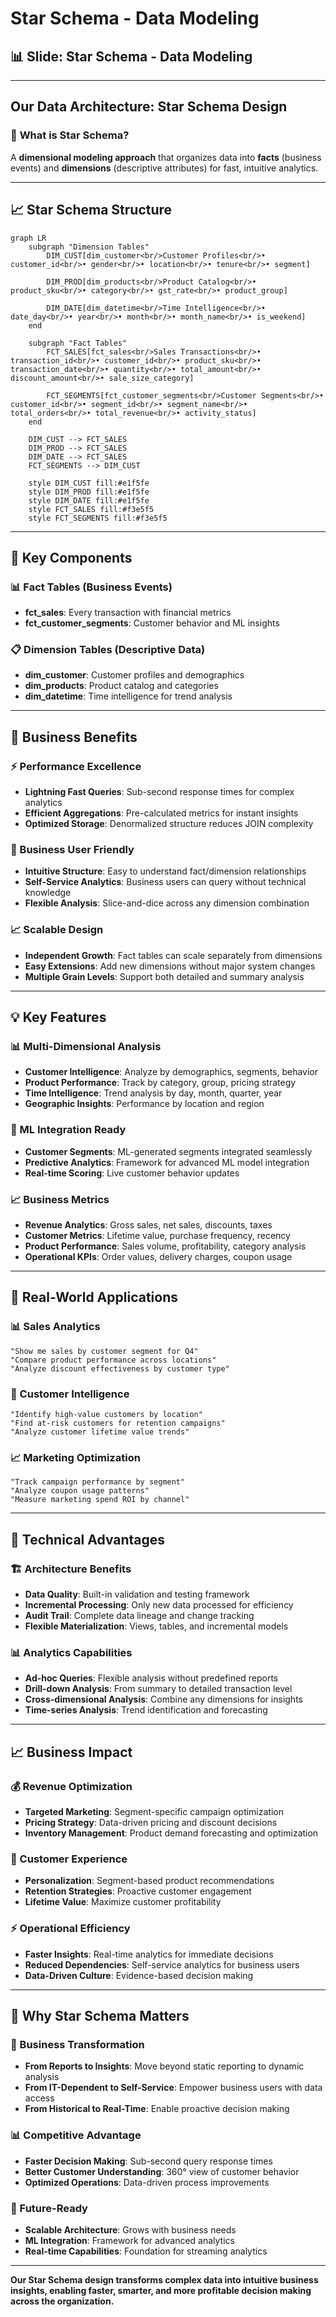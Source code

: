 # Star Schema - Data Modeling

## 📊 **Slide: Star Schema - Data Modeling**

---

## **Our Data Architecture: Star Schema Design**

### 🎯 **What is Star Schema?**
A **dimensional modeling approach** that organizes data into **facts** (business events) and **dimensions** (descriptive attributes) for fast, intuitive analytics.

---

## **📈 Star Schema Structure**

```mermaid
graph LR
    subgraph "Dimension Tables"
        DIM_CUST[dim_customer<br/>Customer Profiles<br/>• customer_id<br/>• gender<br/>• location<br/>• tenure<br/>• segment]

        DIM_PROD[dim_products<br/>Product Catalog<br/>• product_sku<br/>• category<br/>• gst_rate<br/>• product_group]

        DIM_DATE[dim_datetime<br/>Time Intelligence<br/>• date_day<br/>• year<br/>• month<br/>• month_name<br/>• is_weekend]
    end

    subgraph "Fact Tables"
        FCT_SALES[fct_sales<br/>Sales Transactions<br/>• transaction_id<br/>• customer_id<br/>• product_sku<br/>• transaction_date<br/>• quantity<br/>• total_amount<br/>• discount_amount<br/>• sale_size_category]

        FCT_SEGMENTS[fct_customer_segments<br/>Customer Segments<br/>• customer_id<br/>• segment_id<br/>• segment_name<br/>• total_orders<br/>• total_revenue<br/>• activity_status]
    end

    DIM_CUST --> FCT_SALES
    DIM_PROD --> FCT_SALES
    DIM_DATE --> FCT_SALES
    FCT_SEGMENTS --> DIM_CUST

    style DIM_CUST fill:#e1f5fe
    style DIM_PROD fill:#e1f5fe
    style DIM_DATE fill:#e1f5fe
    style FCT_SALES fill:#f3e5f5
    style FCT_SEGMENTS fill:#f3e5f5
```

---

## **🎯 Key Components**

### **📊 Fact Tables (Business Events)**
- **fct_sales**: Every transaction with financial metrics
- **fct_customer_segments**: Customer behavior and ML insights

### **📋 Dimension Tables (Descriptive Data)**
- **dim_customer**: Customer profiles and demographics
- **dim_products**: Product catalog and categories
- **dim_datetime**: Time intelligence for trend analysis

---

## **🚀 Business Benefits**

### **⚡ Performance Excellence**
- **Lightning Fast Queries**: Sub-second response times for complex analytics
- **Efficient Aggregations**: Pre-calculated metrics for instant insights
- **Optimized Storage**: Denormalized structure reduces JOIN complexity

### **🎯 Business User Friendly**
- **Intuitive Structure**: Easy to understand fact/dimension relationships
- **Self-Service Analytics**: Business users can query without technical knowledge
- **Flexible Analysis**: Slice-and-dice across any dimension combination

### **📈 Scalable Design**
- **Independent Growth**: Fact tables can scale separately from dimensions
- **Easy Extensions**: Add new dimensions without major system changes
- **Multiple Grain Levels**: Support both detailed and summary analysis

---

## **💡 Key Features**

### **📊 Multi-Dimensional Analysis**
- **Customer Intelligence**: Analyze by demographics, segments, behavior
- **Product Performance**: Track by category, group, pricing strategy
- **Time Intelligence**: Trend analysis by day, month, quarter, year
- **Geographic Insights**: Performance by location and region

### **🤖 ML Integration Ready**
- **Customer Segments**: ML-generated segments integrated seamlessly
- **Predictive Analytics**: Framework for advanced ML model integration
- **Real-time Scoring**: Live customer behavior updates

### **📈 Business Metrics**
- **Revenue Analytics**: Gross sales, net sales, discounts, taxes
- **Customer Metrics**: Lifetime value, purchase frequency, recency
- **Product Performance**: Sales volume, profitability, category analysis
- **Operational KPIs**: Order values, delivery charges, coupon usage

---

## **🎯 Real-World Applications**

### **📊 Sales Analytics**
```
"Show me sales by customer segment for Q4"
"Compare product performance across locations"
"Analyze discount effectiveness by customer type"
```

### **👥 Customer Intelligence**
```
"Identify high-value customers by location"
"Find at-risk customers for retention campaigns"
"Analyze customer lifetime value trends"
```

### **📈 Marketing Optimization**
```
"Track campaign performance by segment"
"Analyze coupon usage patterns"
"Measure marketing spend ROI by channel"
```

---

## **🔧 Technical Advantages**

### **🏗️ Architecture Benefits**
- **Data Quality**: Built-in validation and testing framework
- **Incremental Processing**: Only new data processed for efficiency
- **Audit Trail**: Complete data lineage and change tracking
- **Flexible Materialization**: Views, tables, and incremental models

### **📊 Analytics Capabilities**
- **Ad-hoc Queries**: Flexible analysis without predefined reports
- **Drill-down Analysis**: From summary to detailed transaction level
- **Cross-dimensional Analysis**: Combine any dimensions for insights
- **Time-series Analysis**: Trend identification and forecasting

---

## **📈 Business Impact**

### **💰 Revenue Optimization**
- **Targeted Marketing**: Segment-specific campaign optimization
- **Pricing Strategy**: Data-driven pricing and discount decisions
- **Inventory Management**: Product demand forecasting and optimization

### **🎯 Customer Experience**
- **Personalization**: Segment-based product recommendations
- **Retention Strategies**: Proactive customer engagement
- **Lifetime Value**: Maximize customer profitability

### **⚡ Operational Efficiency**
- **Faster Insights**: Real-time analytics for immediate decisions
- **Reduced Dependencies**: Self-service analytics for business users
- **Data-Driven Culture**: Evidence-based decision making

---

## **🚀 Why Star Schema Matters**

### **🎯 Business Transformation**
- **From Reports to Insights**: Move beyond static reporting to dynamic analysis
- **From IT-Dependent to Self-Service**: Empower business users with data access
- **From Historical to Real-Time**: Enable proactive decision making

### **📊 Competitive Advantage**
- **Faster Decision Making**: Sub-second query response times
- **Better Customer Understanding**: 360° view of customer behavior
- **Optimized Operations**: Data-driven process improvements

### **🔮 Future-Ready**
- **Scalable Architecture**: Grows with business needs
- **ML Integration**: Framework for advanced analytics
- **Real-time Capabilities**: Foundation for streaming analytics

---

**Our Star Schema design transforms complex data into intuitive business insights, enabling faster, smarter, and more profitable decision making across the organization.**
